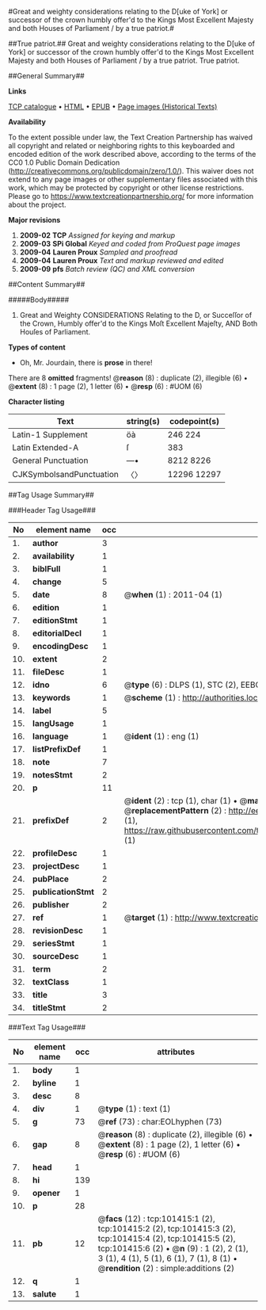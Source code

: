 #Great and weighty considerations relating to the D[uke of York] or successor of the crown humbly offer'd to the Kings Most Excellent Majesty and both Houses of Parliament / by a true patriot.#

##True patriot.##
Great and weighty considerations relating to the D[uke of York] or successor of the crown humbly offer'd to the Kings Most Excellent Majesty and both Houses of Parliament / by a true patriot.
True patriot.

##General Summary##

**Links**

[TCP catalogue](http://www.ota.ox.ac.uk/tcp/)  • 
[HTML](http://tei.it.ox.ac.uk/tcp/Texts-HTML/free/A41/A41868.html)  • 
[EPUB](http://tei.it.ox.ac.uk/tcp/Texts-EPUB/free/A41/A41868.epub) • 
[Page images (Historical Texts)](https://historicaltexts.jisc.ac.uk/eebo-13693414e)

**Availability**

To the extent possible under law, the Text Creation Partnership has waived all copyright and related or neighboring rights to this keyboarded and encoded edition of the work described above, according to the terms of the CC0 1.0 Public Domain Dedication (http://creativecommons.org/publicdomain/zero/1.0/). This waiver does not extend to any page images or other supplementary files associated with this work, which may be protected by copyright or other license restrictions. Please go to https://www.textcreationpartnership.org/ for more information about the project.

**Major revisions**

1. __2009-02__ __TCP__ *Assigned for keying and markup*
1. __2009-03__ __SPi Global__ *Keyed and coded from ProQuest page images*
1. __2009-04__ __Lauren Proux__ *Sampled and proofread*
1. __2009-04__ __Lauren Proux__ *Text and markup reviewed and edited*
1. __2009-09__ __pfs__ *Batch review (QC) and XML conversion*

##Content Summary##

#####Body#####

1. Great and Weighty CONSIDERATIONS Relating to the D, or Succeſſor of the Crown, Humbly offer'd to the Kings Moſt Excellent Majeſty, AND Both Houſes of Parliament.

**Types of content**

  * Oh, Mr. Jourdain, there is **prose** in there!

There are 8 **omitted** fragments! 
 @__reason__ (8) : duplicate (2), illegible (6)  •  @__extent__ (8) : 1 page (2), 1 letter (6)  •  @__resp__ (6) : #UOM (6)

**Character listing**


|Text|string(s)|codepoint(s)|
|---|---|---|
|Latin-1 Supplement|öà|246 224|
|Latin Extended-A|ſ|383|
|General Punctuation|—•|8212 8226|
|CJKSymbolsandPunctuation|〈〉|12296 12297|

##Tag Usage Summary##

###Header Tag Usage###

|No|element name|occ|attributes|
|---|---|---|---|
|1.|__author__|3||
|2.|__availability__|1||
|3.|__biblFull__|1||
|4.|__change__|5||
|5.|__date__|8| @__when__ (1) : 2011-04 (1)|
|6.|__edition__|1||
|7.|__editionStmt__|1||
|8.|__editorialDecl__|1||
|9.|__encodingDesc__|1||
|10.|__extent__|2||
|11.|__fileDesc__|1||
|12.|__idno__|6| @__type__ (6) : DLPS (1), STC (2), EEBO-CITATION (1), OCLC (1), VID (1)|
|13.|__keywords__|1| @__scheme__ (1) : http://authorities.loc.gov/ (1)|
|14.|__label__|5||
|15.|__langUsage__|1||
|16.|__language__|1| @__ident__ (1) : eng (1)|
|17.|__listPrefixDef__|1||
|18.|__note__|7||
|19.|__notesStmt__|2||
|20.|__p__|11||
|21.|__prefixDef__|2| @__ident__ (2) : tcp (1), char (1)  •  @__matchPattern__ (2) : ([0-9\-]+):([0-9IVX]+) (1), (.+) (1)  •  @__replacementPattern__ (2) : http://eebo.chadwyck.com/downloadtiff?vid=$1&page=$2 (1), https://raw.githubusercontent.com/textcreationpartnership/Texts/master/tcpchars.xml#$1 (1)|
|22.|__profileDesc__|1||
|23.|__projectDesc__|1||
|24.|__pubPlace__|2||
|25.|__publicationStmt__|2||
|26.|__publisher__|2||
|27.|__ref__|1| @__target__ (1) : http://www.textcreationpartnership.org/docs/. (1)|
|28.|__revisionDesc__|1||
|29.|__seriesStmt__|1||
|30.|__sourceDesc__|1||
|31.|__term__|2||
|32.|__textClass__|1||
|33.|__title__|3||
|34.|__titleStmt__|2||


###Text Tag Usage###

|No|element name|occ|attributes|
|---|---|---|---|
|1.|__body__|1||
|2.|__byline__|1||
|3.|__desc__|8||
|4.|__div__|1| @__type__ (1) : text (1)|
|5.|__g__|73| @__ref__ (73) : char:EOLhyphen (73)|
|6.|__gap__|8| @__reason__ (8) : duplicate (2), illegible (6)  •  @__extent__ (8) : 1 page (2), 1 letter (6)  •  @__resp__ (6) : #UOM (6)|
|7.|__head__|1||
|8.|__hi__|139||
|9.|__opener__|1||
|10.|__p__|28||
|11.|__pb__|12| @__facs__ (12) : tcp:101415:1 (2), tcp:101415:2 (2), tcp:101415:3 (2), tcp:101415:4 (2), tcp:101415:5 (2), tcp:101415:6 (2)  •  @__n__ (9) : 1 (2), 2 (1), 3 (1), 4 (1), 5 (1), 6 (1), 7 (1), 8 (1)  •  @__rendition__ (2) : simple:additions (2)|
|12.|__q__|1||
|13.|__salute__|1||
